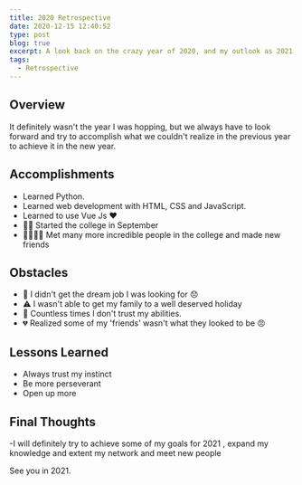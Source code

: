```yaml
---
title: 2020 Retrospective
date: 2020-12-15 12:40:52
type: post
blog: true
excerpt: A look back on the crazy year of 2020, and my outlook as 2021 marks the beginning of a new year.
tags:
  - Retrospective
---
```


## Overview

It definitely wasn't the year I was hopping, but we always have to look forward and try to accomplish what we couldn't realize in the previous year to achieve it in the new year.

## Accomplishments

- Learned Python.
- Learned web development with HTML, CSS and JavaScript.
- Learned to use Vue Js ❤️
- 👨‍🏫 Started the college in September
- 👩‍👩‍👦‍👦 Met many more incredible people in the college and made new friends



## Obstacles

- 🛑 I didn't get the dream job I was looking for 😞
- ⚠ I wasn't able to get my family to a well deserved holiday
- 🙈 Countless times I don't trust my abilities. 
- 💔 Realized some of my 'friends' wasn't what they looked to be 😠




## Lessons Learned

- Always trust my instinct
- Be more perseverant
- Open up more

## Final Thoughts

-I will definitely try to achieve some of my goals for 2021 , expand my knowledge and extent my network and meet new people


See you in 2021.
